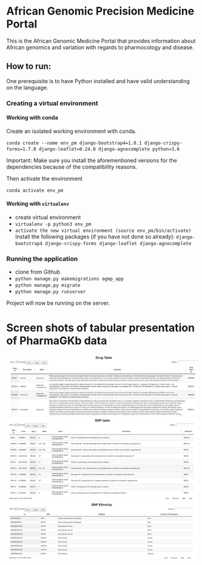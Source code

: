 # African Genomic Precision Medicine Portal

This is the African Genomic Medicine Portal that provides information about African genomics and variation with regards to pharmocology and disease.

## How to run:

One prerequisite is to have Python installed and have valid understanding on the language.

### Creating a virtual environment 

#### Working with conda 

Create an isolated working environment with conda.

```shell
conda create --name env_pm django-bootstrap4=1.0.1 django-crispy-forms=1.7.0 django-leaflet=0.24.0 django-agnocomplete python=3.6
```
Important: Make sure you install the aforementioned versions for the dependencies because of the compatibility reasons. 

Then activate the environment 

```
conda activate env_pm
```

#### Working with `virtualenv`
* create virtual environment
* `virtualenv -p python3 env_pm`
* `activate the new virtual environment (source env_pm/bin/activate)`
Install the following packages (if you have not done so already):
`django-bootstrap4 django-crispy-forms django-leaflet django-agnocomplete`

### Running the application

* clone from Github
* `python manage.py makemigrations agmp_app`
* `python manage.py migrate`
* `python manage.py runserver`

Project will now be running on the server.


# Screen shots of tabular presentation of PharmaGKb data

![](images/drug.png?raw=true)
![](images/snp.png?raw=true)
![](images/snp_ethnic.png?raw=true)
